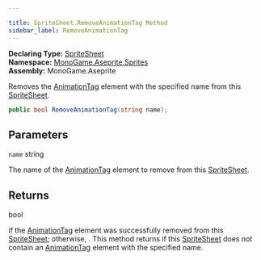 ```yaml
---

title: SpriteSheet.RemoveAnimationTag Method
sidebar_label: RemoveAnimationTag
---
```

**Declaring Type:** [SpriteSheet](../)  
**Namespace:** [MonoGame.Aseprite.Sprites](../../)  
**Assembly:** MonoGame.Aseprite

Removes the [AnimationTag](../../AnimationTag/) element with the specified name from this [SpriteSheet](../).

```csharp
public bool RemoveAnimationTag(string name);
```

## Parameters

`name`  string

The name of the [AnimationTag](../../AnimationTag/) element to remove from this [SpriteSheet](../).

## Returns

bool

 if the [AnimationTag](../../AnimationTag/) element  was successfully removed from this [SpriteSheet](../); otherwise, .  This method returns                 if this [SpriteSheet](../) does not contain an [AnimationTag](../../AnimationTag/) element with the specified                 name.


